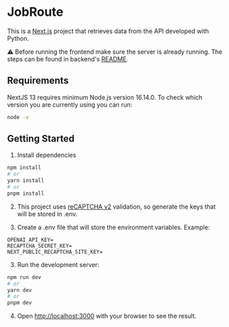 # JobRoute

This is a [Next.js](https://nextjs.org/) project that retrieves data from the API developed with Python. 

:warning: Before running the frontend make sure the server is already running. The steps can be found in backend's [README](https://github.com/PathwayPro/jobroute/tree/dev-backend/backend#readme).

## Requirements

NextJS 13 requires minimum Node.js version 16.14.0. To check which version you are currently using you can run:

```bash
node -v
```

## Getting Started

1. Install dependencies

```bash
npm install
# or
yarn install
# or
pnpm install
```

2. This project uses [reCAPTCHA v2](https://www.google.com/recaptcha/admin/create) validation, so generate the keys that will be stored in .env. 

2. Create a .env file that will store the environment variables. Example:

```
OPENAI_API_KEY=
RECAPTCHA_SECRET_KEY=
NEXT_PUBLIC_RECAPTCHA_SITE_KEY=
```

3. Run the development server:

```bash
npm run dev
# or
yarn dev
# or
pnpm dev
```

4. Open [http://localhost:3000](http://localhost:3000) with your browser to see the result.